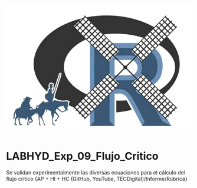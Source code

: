 ![alt test](/R.jpg)

# LABHYD_Exp_09_Flujo_Critico

Se validan experimentalmente las diversas ecuaciones para el cálculo del flujo critico {AP + HI + HC (GitHub, YouTube, TECDigital)/Informe/Rúbrica}
